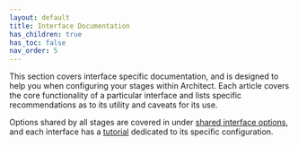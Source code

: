 ```yaml
---
layout: default
title: Interface Documentation
has_children: true
has_toc: false
nav_order: 5
---
```


This section covers interface specific documentation, and is designed to help you when configuring your stages within Architect. Each article covers the core functionality of a particular interface and lists specific recommendations as to its utility and caveats for its use. 

Options shared by all stages are covered in under [shared interface options](./shared.md), and each interface has a [tutorial](./interface-documentation) dedicated to its specific configuration.

